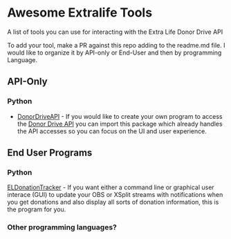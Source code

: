 # Awesome Extralife Tools
A list of tools you can use for interacting with the Extra Life Donor Drive API

To add your tool, make a PR against this repo adding to the readme.md file. I would like to organize it by API-only or End-User and then by programming Language.

## API-Only
### Python
- [DonorDriveAPI](https://github.com/djotaku/DonorDrivePython) - If you would like to create your own program to access the [Donor Drive API](https://github.com/DonorDrive/PublicAPI) you can import this package which already handles the API accesses so you can focus on the UI and user experience.

## End User Programs
### Python
[ELDonationTracker](http://djotaku.github.io/ELDonationTracker/) - If you want either a command line or graphical user interace (GUI) to update your OBS or XSplit streams with notifications when you get donations and also display all sorts of donation information, this is the program for you. 

### Other programming languages?
